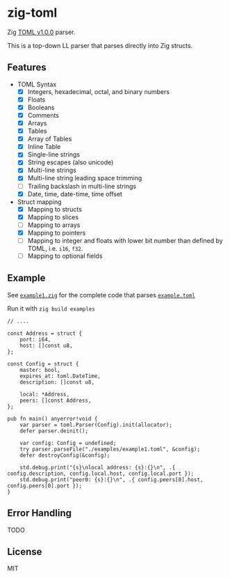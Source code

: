 # zig-toml

Zig [TOML v1.0.0](https://toml.io/en/v1.0.0) parser.

This is a top-down LL parser that parses directly into Zig structs.

## Features
* TOML Syntax
  * [x] Integers, hexadecimal, octal, and binary numbers
  * [x] Floats
  * [x] Booleans
  * [x] Comments
  * [x] Arrays
  * [x] Tables
  * [x] Array of Tables
  * [x] Inline Table
  * [x] Single-line strings
  * [x] String escapes (also unicode)
  * [x] Multi-line strings
  * [x] Multi-line string leading space trimming
  * [ ] Trailing backslash in multi-line strings
  * [x] Date, time, date-time, time offset
* Struct mapping
  * [x] Mapping to structs
  * [x] Mapping to slices
  * [ ] Mapping to arrays
  * [x] Mapping to pointers
  * [ ] Mapping to integer and floats with lower bit number than defined by TOML, i.e. `i16`, `f32`.
  * [ ] Mapping to optional fields

## Example
See [`example1.zig`](./examples/example1.zig) for the complete code that parses [`example.toml`](./examples/example1.toml)

Run it with `zig build examples`
```zig
// .... 

const Address = struct {
    port: i64,
    host: []const u8,
};

const Config = struct {
    master: bool,
    expires_at: toml.DateTime,
    description: []const u8,

    local: *Address,
    peers: []const Address,
};

pub fn main() anyerror!void {
    var parser = toml.Parser(Config).init(allocator);
    defer parser.deinit();

    var config: Config = undefined;
    try parser.parseFile("./examples/example1.toml", &config);
    defer destroyConfig(&config);

    std.debug.print("{s}\nlocal address: {s}:{}\n", .{ config.description, config.local.host, config.local.port });
    std.debug.print("peer0: {s}:{}\n", .{ config.peers[0].host, config.peers[0].port });
}
```

## Error Handling
TODO

## License
MIT